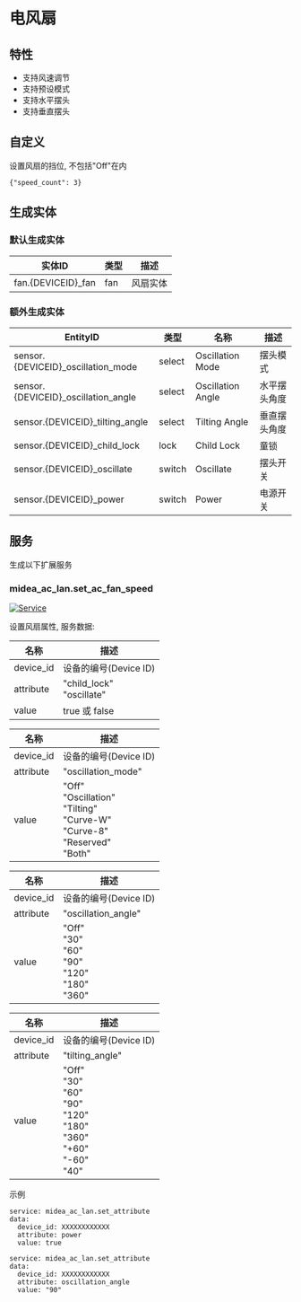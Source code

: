 # 电风扇
## 特性
- 支持风速调节
- 支持预设模式
- 支持水平摆头
- 支持垂直摆头

## 自定义

设置风扇的挡位, 不包括"Off"在内

```
{"speed_count": 3}
```

## 生成实体
### 默认生成实体
实体ID | 类型 | 描述
--- | --- | ---
fan.{DEVICEID}_fan | fan | 风扇实体

### 额外生成实体

EntityID | 类型 | 名称 | 描述
--- | --- | --- | --- 
sensor.{DEVICEID}_oscillation_mode | select | Oscillation Mode | 摆头模式
sensor.{DEVICEID}_oscillation_angle | select | Oscillation Angle | 水平摆头角度
sensor.{DEVICEID}_tilting_angle | select | Tilting Angle | 垂直摆头角度
sensor.{DEVICEID}_child_lock | lock | Child Lock | 童锁
sensor.{DEVICEID}_oscillate | switch | Oscillate | 摆头开关
sensor.{DEVICEID}_power | switch | Power | 电源开关


## 服务
生成以下扩展服务

### midea_ac_lan.set_ac_fan_speed

[![Service](https://my.home-assistant.io/badges/developer_call_service.svg)](https://my.home-assistant.io/redirect/developer_call_service/?service=midea_ac_lan.set_attribute)

设置风扇属性, 服务数据:

名称 | 描述
--- | ---
device_id | 设备的编号(Device ID)
attribute | "child_lock"<br/>"oscillate"
value | true 或 false

名称 | 描述
--- | ---
device_id | 设备的编号(Device ID)
attribute | "oscillation_mode"
value | "Off"<br/>"Oscillation"<br/>"Tilting"<br/>"Curve-W"<br/>"Curve-8"<br/>"Reserved"<br/>"Both"

名称 | 描述
--- | ---
device_id | 设备的编号(Device ID)
attribute | "oscillation_angle"
value | "Off"<br/>"30"<br/>"60"<br/>"90"<br/>"120"<br/>"180"<br/>"360"

名称 | 描述
--- | ---
device_id | 设备的编号(Device ID)
attribute | "tilting_angle"
value | "Off"<br/>"30"<br/>"60"<br/>"90"<br/>"120"<br/>"180"<br/>"360"<br/>"+60"<br/>"-60"<br/>"40"

示例
```
service: midea_ac_lan.set_attribute
data:
  device_id: XXXXXXXXXXXX
  attribute: power
  value: true
```

```
service: midea_ac_lan.set_attribute
data:
  device_id: XXXXXXXXXXXX
  attribute: oscillation_angle
  value: "90"
```